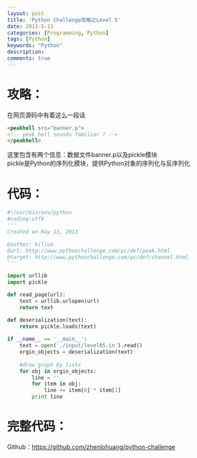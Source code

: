 ```yaml
---
layout: post
title: 'Python Challenge攻略之Level 5'
date: 2013-5-13
categories: [Programming, Python]
tags: [Python]
keywords: "Python"
description: 
comments: true
---
```

# 攻略：
在网页源码中有着这么一段话    

``` html
<peakhell src="banner.p">
<!-- peak hell sounds familiar ? -->
</peakhell>
```
这里包含有两个信息：数据文件banner.p以及pickle模块    
pickle是Python的序列化模块，提供Python对象的序列化与反序列化    

# 代码：

``` python 
#!/usr/bin/env/python
#coding:utf8
'''
Created on May 13, 2013

@author: killua
@url: http://www.pythonchallenge.com/pc/def/peak.html
@target: http://www.pythonchallenge.com/pc/def/channel.html
'''

import urllib
import pickle 

def read_page(url):
    text = urllib.urlopen(url)
    return text

def deserialization(text):
    return pickle.loads(text)
    
if __name__ == '__main__':
    text = open('./input/level05.in').read()
    orgin_objects = deserialization(text)
    
    #draw graph by lists
    for obj in orgin_objects:
        line = ''
        for item in obj:
            line += item[0] * item[1]
        print line
```
# 完整代码：
Github：<https://github.com/zhenlohuang/python-challenge>

